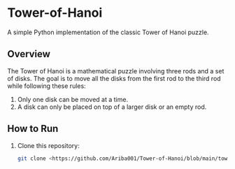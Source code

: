 # Tower-of-Hanoi 

A simple Python implementation of the classic Tower of Hanoi puzzle.

## Overview
The Tower of Hanoi is a mathematical puzzle involving three rods and a set of disks. The goal is to move all the disks from the first rod to the third rod while following these rules:
1. Only one disk can be moved at a time.
2. A disk can only be placed on top of a larger disk or an empty rod.

## How to Run
1. Clone this repository:
   ```bash
   git clone <https://github.com/Ariba001/Tower-of-Hanoi/blob/main/towerofhanoi.py>
